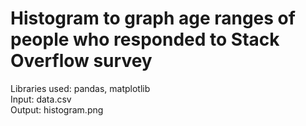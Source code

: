# Histogram to graph age ranges of people who responded to Stack Overflow survey

Libraries used: pandas, matplotlib<br />
Input: data.csv<br />
Output: histogram.png<br />
